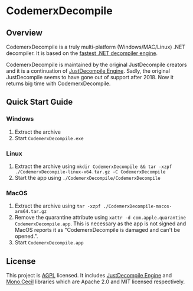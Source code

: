 # CodemerxDecompile

## Overview 

CodemerxDecompile is a truly multi-platform (Windows/MAC/Linux) .NET decompiler. It is based on the [fastest .NET decompiler engine](https://github.com/codemerx/JustDecompileEngine).

CodemerxDecompile is maintained by the original JustDecompile creators and it is a continuation of [JustDecompile Engine](https://github.com/codemerx/JustDecompileEngine). Sadly, the original JustDecompile seems to have gone out of support after 2018. Now it returns big time with CodemerxDecompile.

## Quick Start Guide

### Windows
1. Extract the archive
2. Start `CodemerxDecompile.exe`

### Linux
1. Extract the archive using `mkdir CodemerxDecompile && tar -xzpf ./CodemerxDecompile-linux-x64.tar.gz -C CodemerxDecompile`
2. Start the app using `./CodemerxDecompile/CodemerxDecompile`

### MacOS
1. Extract the archive using `tar -xzpf ./CodemerxDecompile-macos-arm64.tar.gz`
2. Remove the quarantine attribute using `xattr -d com.apple.quarantine CodemerxDecompile.app`. This is necessary as the app is not signed and MacOS reports it as "CodemerxDecompile is damaged and can't be opened.".
3. Start `CodemerxDecompile.app`

## License

This project is [AGPL](https://github.com/codemerx/CodemerxDecompile/blob/master/COPYING) licensed. It includes [JustDecompile Engine](https://github.com/codemerx/JustDecompileEngine) and [Mono.Cecil](https://github.com/jbevain/cecil) libraries which are Apache 2.0 and MIT licensed respectively.
